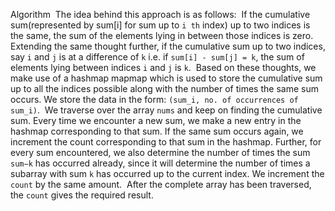 Algorithm
​
The idea behind this approach is as follows:
​
If the cumulative sum(represented by sum[i] for sum up to `i th`  index) up to two indices is the same, the sum of the elements lying in between those indices is zero.
​
Extending the same thought further, if the cumulative sum up to two indices, say `i` and `j` is at a difference of `k` i.e. if `sum[i] - sum[j] = k`, the sum of elements lying between indices `i` and `j` is `k`.
​
Based on these thoughts, we make use of a hashmap mapmap which is used to store the cumulative sum up to all the indices possible along with the number of times the same sum occurs. We store the data in the form: `(sum_i, no. of occurrences of sum_i)`.
​
We traverse over the array `nums` and keep on finding the cumulative sum. Every time we encounter a new sum, we make a new entry in the hashmap corresponding to that sum. If the same sum occurs again, we increment the count corresponding to that sum in the hashmap. Further, for every sum encountered, we also determine the number of times the sum `sum−k` has occurred already, since it will determine the number of times a subarray with sum `k` has occurred up to the current index. We increment the `count` by the same amount.
​
After the complete array has been traversed, the `count` gives the required result.
​
